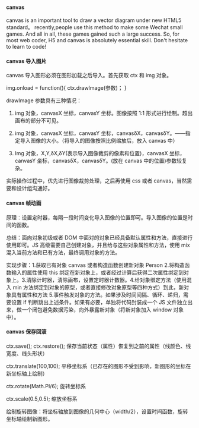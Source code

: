#### canvas

canvas is an important tool to draw a vector diagram under new HTML5 standard。
recently,people use this method to make some Wechat small games. And all in all, these games gained such a large success.
So, for most web coder, H5 and canvas is absolutely essential skill.
Don't hesitate to learn to code!

#### canvas 导入图片

canvas 导入图形必须在图形加载之后导入。首先获取 ctx 和 img 对象。

img.onload = function(){
ctx.drawImage(参数)；
}

drawImage 参数具有三种情况：

1. img 对象，canvasX 坐标，canvasY 坐标。图像按照 1:1 形式进行绘制。超出画布的部分不可见。

2. img 对象，canvasX 坐标，canvasY 坐标，canvasδX，canvasδY。——指定导入图像的大小。（将导入的图像按照比例缩放后，放入 canvas 中）

3. Img 对象，X,Y,δX,δY(表示导入图像裁剪的像素和位置)，canvasX 坐标，canvasY 坐标，canvasδX，canvasδY。(放在 canvas 中的位置)参数较复杂。

实际操作过程中，优先进行图像裁剪处理，之后再使用 css 或者 canvas，当然需要和设计组沟通好。

#### canvas 帧动画

原理：设置定时器，每隔一段时间变化导入图像的位置即可。导入图像的位置是时间的函数。

总结：面向对象初级或者 DOM 中面对的对象已经具备默认属性和方法，直接进行使用即可。JS 高级需要自己创建对象，并且给与这些对象属性和方法，使用 mix 混入当前方法和已有方法，最终调用对象的方法。

实现步骤：1.获取已有对象 canvas 或者构造函数创建新对象 Person 2.将构造函数输入的属性使用 this 绑定在新对象上，或者经过计算后获得二次属性绑定到对象上。3.清除计时器，清除画布，设置定时器计数器。4.给对象绑定方法（使用混入 min 方法绑定到对象的原型，或者直接修改对象原型等四种方式）到此，新对象具有属性和方法 5.事件触发对象的方法。如果涉及时间间隔、循环、递归，需要设置 if 判断跳出上述条件。如果有必要，单独将代码封装成一个 JS 文件独立出来，做一个闭包避免数据污染，向外暴露新对象（将新对象加入 window 对象中）。

#### canvas 保存回滚

ctx.save();
ctx.restore();
保存当前状态（属性）恢复到之前的属性（线颜色、线宽度、线头形状）

ctx.translate(100,100);
平移坐标系（已存在的图形不受到影响，新图形的坐标在新坐标轴上绘制）

ctx.rotate(Math.PI/6);
旋转坐标系

ctx.scale(0.5,0.5);
缩放坐标系

绘制旋转图像：将坐标轴放到图像的几何中心（width/2），设置时间函数，旋转坐标轴绘制新图形。
